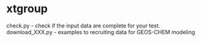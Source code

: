 # xtgroup
check.py - check if the input data are complete for your test.
download_XXX.py - examples to recruiting data for GEOS-CHEM modeling
